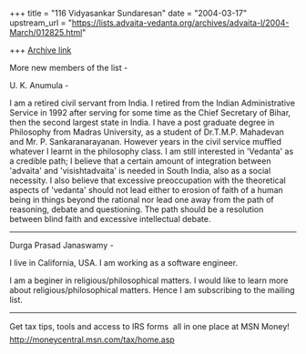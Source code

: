+++
title = "116 Vidyasankar Sundaresan"
date = "2004-03-17"
upstream_url = "https://lists.advaita-vedanta.org/archives/advaita-l/2004-March/012825.html"

+++
[Archive link](https://lists.advaita-vedanta.org/archives/advaita-l/2004-March/012825.html)

More new members of the list -

U. K. Anumula -

I am a retired civil servant from India.   I retired from the Indian 
Administrative Service in 1992 after serving for some time as the Chief 
Secretary of Bihar, then the second largest state in India.  I have a post 
graduate degree in Philosophy from Madras University, as a student of 
Dr.T.M.P. Mahadevan and Mr. P. Sankaranarayanan.   However years in the 
civil service muffled whatever I learnt in the philosophy class.   I am 
still interested in 'Vedanta' as a credible path; I believe that a certain 
amount of integration between 'advaita' and 'visishtadvaita' is needed in 
South India, also as a social necessity.  I also believe that excessive 
preoccupation with the theoretical aspects of 'vedanta' should not lead 
either to erosion of  faith of a human being in things beyond the rational 
nor lead one away from the path of reasoning, debate and questioning.   The 
path should be a resolution between blind faith and excessive intellectual 
debate.

---------------------------------------------------------------

Durga Prasad Janaswamy -

I live in California, USA. I am working as a software engineer.

I am a beginer in religious/philosophical matters.  I would like to learn 
more about religious/philosophical matters. Hence I am subscribing to the 
mailing list.

_________________________________________________________________
Get tax tips, tools and access to IRS forms  all in one place at MSN Money! 
http://moneycentral.msn.com/tax/home.asp


